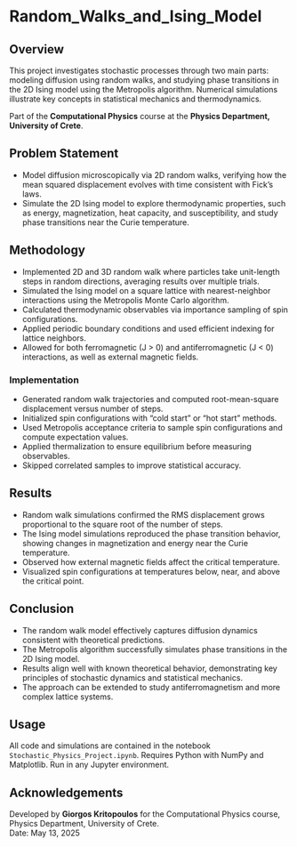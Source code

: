 # Random_Walks_and_Ising_Model

## Overview

This project investigates stochastic processes through two main parts: modeling diffusion using random walks, and studying phase transitions in the 2D Ising model using the Metropolis algorithm. Numerical simulations illustrate key concepts in statistical mechanics and thermodynamics.

Part of the **Computational Physics** course at the **Physics Department, University of Crete**.

## Problem Statement

- Model diffusion microscopically via 2D random walks, verifying how the mean squared displacement evolves with time consistent with Fick’s laws.
- Simulate the 2D Ising model to explore thermodynamic properties, such as energy, magnetization, heat capacity, and susceptibility, and study phase transitions near the Curie temperature.

## Methodology

- Implemented 2D and 3D random walk where particles take unit-length steps in random directions, averaging results over multiple trials.
- Simulated the Ising model on a square lattice with nearest-neighbor interactions using the Metropolis Monte Carlo algorithm.
- Calculated thermodynamic observables via importance sampling of spin configurations.
- Applied periodic boundary conditions and used efficient indexing for lattice neighbors.
- Allowed for both ferromagnetic (J > 0) and antiferromagnetic (J < 0) interactions, as well as external magnetic fields.

### Implementation

- Generated random walk trajectories and computed root-mean-square displacement versus number of steps.
- Initialized spin configurations with “cold start” or “hot start” methods.
- Used Metropolis acceptance criteria to sample spin configurations and compute expectation values.
- Applied thermalization to ensure equilibrium before measuring observables.
- Skipped correlated samples to improve statistical accuracy.

## Results

- Random walk simulations confirmed the RMS displacement grows proportional to the square root of the number of steps.
- The Ising model simulations reproduced the phase transition behavior, showing changes in magnetization and energy near the Curie temperature.
- Observed how external magnetic fields affect the critical temperature.
- Visualized spin configurations at temperatures below, near, and above the critical point.

## Conclusion

- The random walk model effectively captures diffusion dynamics consistent with theoretical predictions.
- The Metropolis algorithm successfully simulates phase transitions in the 2D Ising model.
- Results align well with known theoretical behavior, demonstrating key principles of stochastic dynamics and statistical mechanics.
- The approach can be extended to study antiferromagnetism and more complex lattice systems.

## Usage

All code and simulations are contained in the notebook `Stochastic_Physics_Project.ipynb`. Requires Python with NumPy and Matplotlib. Run in any Jupyter environment.

## Acknowledgements

Developed by **Giorgos Kritopoulos** for the Computational Physics course, Physics Department, University of Crete.  
Date: May 13, 2025
